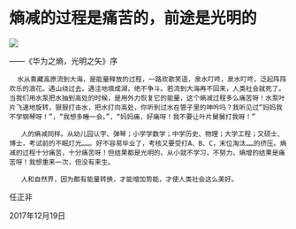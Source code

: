 # 熵减的过程是痛苦的，前途是光明的
<img class="pv" src="https://api.visitor.plantree.me/visitor-badge/pv?namespace=plantree.me&key=renzhengfei-speeches/./docs/speeches/2017/12/熵减的过程是痛苦的，前途是光明的.md">


 ——《华为之熵，光明之矢》序



      水从青藏高原流到大海，是能量释放的过程，一路欢歌笑语，泉水叮咚，泉水叮咚，泛起阵阵欢乐的浪花。遇山绕过去，遇洼地填成湖，绝不争斗。若流到大海再不回来，人类社会就死了。当我们用水泵把水抽到高处的时候，是用外力恢复它的能量，这个熵减过程多么痛苦呀！水泵叶片飞速地旋转，狠狠打击水，把水打向高处，你听到过水在管子里的呻吟吗？我听见过“妈妈我不学钢琴呀！”，“我想多睡一会。”，“妈妈痛，好痛呀！我不要让叶片舅舅打我呀！”

       人的熵减同样。从幼儿园认字、弹琴；小学学数学；中学历史、物理；大学工程；又硕士、博士，考试前的不眠灯光……。好不容易毕业了，考核又要受打A、B、C，末位淘汰……的挤压。熵减的过程十分痛苦，十分痛苦呀！但结果都是光明的。从小就不学习，不努力，熵增的结果是痛苦呀！我想重来一次，但没有来生。

       人和自然界，因为都有能量转换，才能增加势能，才使人类社会这么美好。



任正非

2017年12月19日
